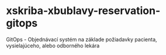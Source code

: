 # xskriba-xbublavy-reservation-gitops
GitOps - Objednávací systém na základe požiadavky pacienta, vysielajúceho, alebo odborného lekára
